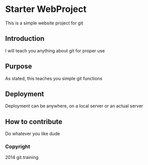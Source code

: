 # Starter WebProject
This is a simple website project for git
## Introduction
I will teach you anything about git for proper use
## Purpose
As stated, this teaches you simple git functions
## Deployment
Deployment can be anywhere, on a local server or an actual server
## How to contribute

Do whatever you like dude

### Copyright

2014 git.training